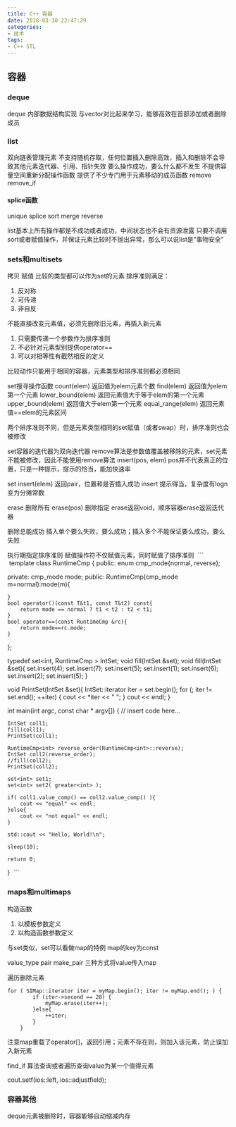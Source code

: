 ```yaml
---
title: C++ 容器
date: 2018-03-30 22:47:29
categories:
- 技术 
tags:
- C++ STL
---
```


## 容器
### deque
deque 内部数据结构实现
与vector对比起来学习，能够高效在首部添加或者删除成员

### list
双向链表管理元素
不支持随机存取，任何位置插入删除高效，插入和删除不会导致其他元素迭代器、引用、指针失效
要么操作成功，要么什么都不发生
不提供容量空间重新分配操作函数
提供了不少专门用于元素移动的成员函数
remove
remove_if

#### splice函数
unique
splice
sort
merge
reverse

list基本上所有操作都是不成功或者成功，中间状态也不会有资源泄露
只要不调用sort或者赋值操作，并保证元素比较时不抛出异常，那么可以说list是“事物安全”

### sets和multisets
拷贝 赋值 比较的类型都可以作为set的元素
排序准则满足：
1. 反对称
2. 可传递
3. 非自反

不能直接改变元素值，必须先删除旧元素，再插入新元素

1. 只需要传递一个参数作为排序准则
2. 不必针对元素型别提供operator==
3. 可以对相等性有截然相反的定义

比较动作只能用于相同的容器，元素类型和排序准则都必须相同

set搜寻操作函数
count(elem) 返回值为elem元素个数
find(elem) 返回值为elem第一个元素
lower_bound(elem) 返回元素值大于等于elem的第一个元素
upper_bound(elem) 返回值大于elem第一个元素
equal_range(elem) 返回元素值==elem的元素区间

两个排序准则不同，但是元素类型相同的set赋值（或者swap）时，排序准则也会被修改

set容器的迭代器为双向迭代器
remove算法是参数值覆盖被移除的元素，set元素不能被修改，因此不能使用remove算法
insert(pos, elem) pos并不代表真正的位置，只是一种提示，提示的恰当，能加快速率

set insert(elem) 返回pair，位置和是否插入成功
insert 提示得当，复杂度有logn变为分摊常数

erase 删除所有
erase(pos) 删除指定
erase返回void，顺序容器erase返回迭代器

删除总能成功
插入单个要么失败，要么成功；插入多个不能保证要么成功，要么失败

执行期指定排序准则
赋值操作符不仅赋值元素，同时赋值了排序准则
 ```
 template <class T>
class RuntimeCmp {
public:
    enum cmp_mode{normal, reverse};
    
private:
    cmp_mode mode;
public:
    RuntimeCmp(cmp_mode m=normal):mode(m){
        
    }
    bool operator()(const T&t1, const T&t2) const{
        return mode == normal ? t1 < t2 : t2 < t1;
    }
    bool operator==(const RuntimeCmp &rc){
        return mode==rc.mode;
    }
};

typedef set<int, RuntimeCmp<int> > IntSet;
void fill(IntSet &set);
void fill(IntSet &set){
    set.insert(4);
    set.insert(7);
    set.insert(5);
    set.insert(1);
    set.insert(6);
    set.insert(2);
    set.insert(5);
}

void PrintSet(IntSet &set){
    IntSet::iterator iter = set.begin();
    for (; iter != set.end(); ++iter) {
        cout << *iter << " ";
    }
    cout << endl;
}

int main(int argc, const char * argv[]) {
    // insert code here...
    
    IntSet coll1;
    fill(coll1);
    PrintSet(coll1);
    
    RuntimeCmp<int> reverse_order(RuntimeCmp<int>::reverse);
    IntSet coll2(reverse_order);
    //fill(coll2);
    PrintSet(coll2);
    
    set<int> set1;
    set<int> set2( greater<int> );
    
    if( coll1.value_comp() == coll2.value_comp() ){
        cout << "equal" << endl;
    }else{
        cout << "not equal" << endl;
    }
    
    std::cout << "Hello, World!\n";
    
    sleep(10);
    
    return 0;
}
 ```
 
### maps和multimaps
构造函数
1. 以模板参数定义
2. 以构造函数参数定义

与set类似，set可以看做map的特例
map的key为const

value_type
pair
make_pair
三种方式将value传入map

遍历删除元素
```
for ( SIMap::iterator iter = myMap.begin(); iter != myMap.end(); ) {
        if (iter->second == 28) {
            myMap.erase(iter++);
        }else{
            ++iter;
        }
    }
```

注意map重载了operator[]，返回引用；元素不存在则，则加入该元素，防止误加入新元素

find_if 算法查询或者遍历查询value为某一个值得元素

cout.setf(ios::left, ios::adjustfield);

### 容器其他
deque元素被删除时，容器能够自动缩减内存










